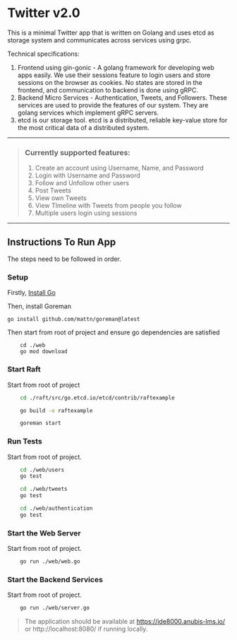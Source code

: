 # Twitter v2.0

This is a minimal Twitter app that is written on Golang and uses etcd as storage system and communicates across services using grpc.

Technical specifications:

1. Frontend using gin-gonic - A golang framework for developing web apps easily. We use their sessions feature to login users and store sessions on the browser as cookies. No states are stored in the frontend, and communication to backend is done using gRPC.
2. Backend Micro Services - Authentication, Tweets, and Followers. These services are used to provide the features of our system. They are golang services which implement gRPC servers.
3. etcd is our storage tool. etcd is a distributed, reliable key-value store for the most critical data of a distributed system. 

---

> ### Currently supported features:
> 1. Create an account using Username, Name, and Password
> 2. Login with Username and Password
> 3. Follow and Unfollow other users
> 4. Post Tweets
> 5. View own Tweets
> 6. View TImeline with Tweets from people you follow
> 7. Multiple users login using sessions


---

## Instructions To Run App

The steps need to be followed in order.

### Setup

Firstly, [Install Go](https://go.dev/doc/install)

Then, install Goreman 
``` 
go install github.com/mattn/goreman@latest 
``` 

Then start from root of project and ensure go dependencies are satisfied 
``` 
    cd ./web
    go mod download 
``` 

### Start Raft

Start from root of project
```bash
    cd ./raft/src/go.etcd.io/etcd/contrib/raftexample

    go build -o raftexample

    goreman start
```

### Run Tests
Start from root of project. 

```bash
    cd ./web/users
    go test 

    cd ./web/tweets
    go test 

    cd ./web/authentication
    go test 

```
### Start the Web Server
Start from root of project. 

```bash
    go run ./web/web.go
```

### Start the Backend Services
Start from root of project.  

```bash
    go run ./web/server.go
```

> The application should be available at https://ide8000.anubis-lms.io/ or http://localhost:8080/ if running locally. 


